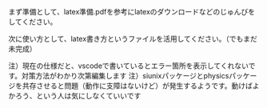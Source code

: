まず準備として、latex準備.pdfを参考にlatexのダウンロードなどのじゅんびをしてください。

次に使い方として、latex書き方というファイルを活用してください。（でもまだ未完成）

注）現在の仕様だと、vscodeで書いているとエラー箇所を表示してくれないです。対策方法がわかり次第編集します
注）siunixパッケージとphysicsパッケージを共存させると問題（動作に支障はないけど）が発生するようです。動けばよかろう、という人は気にしなくていいです
